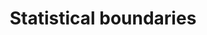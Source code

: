 ---
schema: default
title: Statistical boundaries
organization: 'Lewisham council'
notes: Lewisham statistical boundaries and centroids
resources:
  - name: lsoa11_centroids (geojson - longitudes and latitudes) 
    url: >- 
      https://github.com/lb-lewisham/open-data-lewisham/raw/gh-pages/_datasets/data/boundaries/statistical/lbl_lsoa11_centroids.json
    format: geojson
  - name: lsoa11_full (geojson - longitudes and latitudes) 
    url: >- 
      https://github.com/lb-lewisham/open-data-lewisham/raw/gh-pages/_datasets/data/boundaries/statistical/lbl_lsoa11_full.json
    format: geojson
  - name: msoa11_centroids (geojson - longitudes and latitudes) 
    url: >- 
      https://github.com/lb-lewisham/open-data-lewisham/raw/gh-pages/_datasets/data/boundaries/statistical/lbl_msoa11_centroids.
    format: geojson    
  - name: msoa11_full (geojson - longitudes and latitudes) 
    url: >- 
      https://github.com/lb-lewisham/open-data-lewisham/raw/gh-pages/_datasets/data/boundaries/statistical/lbl_msoa11_full.json
    format: geojson
  - name: oa11_centroids (geojson - longitudes and latitudes) 
    url: >- 
      https://github.com/lb-lewisham/open-data-lewisham/raw/gh-pages/_datasets/data/boundaries/statistical/lbl_oa11_centroids.
    format: geojson      
  - name: oa11_full (geojson - longitudes and latitudes) 
    url: >- 
      https://github.com/lb-lewisham/open-data-lewisham/raw/gh-pages/_datasets/data/boundaries/statistical/lbl_oa11_full.json
    format: geojson
license: 'https://www.nationalarchives.gov.uk/doc/open-government-licence/version/3/'
category:
  - Property / Land Records
maintainer: 'Lewisham Insight'
maintainer_email: insight-and-delivery@lewisham.gov.uk
---